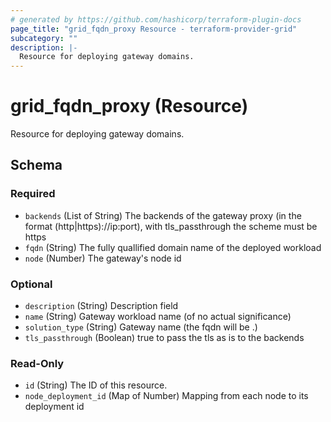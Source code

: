 ```yaml
---
# generated by https://github.com/hashicorp/terraform-plugin-docs
page_title: "grid_fqdn_proxy Resource - terraform-provider-grid"
subcategory: ""
description: |-
  Resource for deploying gateway domains.
---
```


# grid_fqdn_proxy (Resource)

Resource for deploying gateway domains.



<!-- schema generated by tfplugindocs -->
## Schema

### Required

- `backends` (List of String) The backends of the gateway proxy (in the format (http|https)://ip:port), with tls_passthrough the scheme must be https
- `fqdn` (String) The fully quallified domain name of the deployed workload
- `node` (Number) The gateway's node id

### Optional

- `description` (String) Description field
- `name` (String) Gateway workload name (of no actual significance)
- `solution_type` (String) Gateway name (the fqdn will be <name>.<gateway-domain>)
- `tls_passthrough` (Boolean) true to pass the tls as is to the backends

### Read-Only

- `id` (String) The ID of this resource.
- `node_deployment_id` (Map of Number) Mapping from each node to its deployment id


